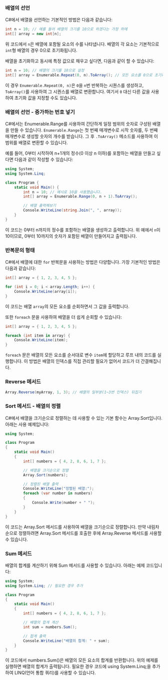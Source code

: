 ### 배열의 선언
C#에서 배열을 선언하는 기본적인 방법은 다음과 같습니다:

```csharp
int n = 10; // 예를 들어 배열의 크기를 10으로 하겠다는 가정 하에
int[] array = new int[n];
```

위 코드에서 `n`은 배열에 포함될 요소의 수를 나타냅니다. 배열의 각 요소는 기본적으로 `int`형 배열의 경우 0으로 초기화됩니다.

배열을 초기화하고 동시에 특정 값으로 채우고 싶다면, 다음과 같이 할 수 있습니다:

```csharp
int n = 10; // 배열의 크기를 10으로 설정
int[] array = Enumerable.Repeat(0, n).ToArray(); // 모든 요소를 0으로 초기화
```

이 경우 `Enumerable.Repeat(0, n)`은 `0`을 `n`번 반복하는 시퀀스를 생성하고, `ToArray()`를 사용하여 그 시퀀스를 배열로 변환합니다. 여기서 `0` 대신 다른 값을 사용하여 초기화 값을 지정할 수도 있습니다.

### 배열의 선언 - 증가하는 번호 넣기
C#에서는 Enumerable.Range를 사용하여 간단하게 일정 범위의 숫자로 구성된 배열을 만들 수 있습니다. `Enumerable.Range`는 첫 번째 매개변수로 시작 숫자를, 두 번째 매개변수로 생성할 숫자의 개수를 받습니다. 그 후 `.ToArray()` 메소드를 사용하여 이 범위를 배열로 변환할 수 있습니다.

예를 들어, 0부터 시작하여 n+1개의 정수(0 이상 n 이하)를 포함하는 배열을 만들고 싶다면 다음과 같이 작성할 수 있습니다:

```csharp
using System;
using System.Linq;

class Program {
    static void Main() {
        int n = 10; // 예시로 10을 사용했습니다.
        int[] array = Enumerable.Range(0, n + 1).ToArray();

        // 배열 출력해보기
        Console.WriteLine(string.Join(", ", array));
    }
}
```

이 코드는 0부터 n까지의 정수를 포함하는 배열을 생성하고 출력합니다. 위 예에서 `n`이 10이므로, 0부터 10까지의 숫자가 포함된 배열이 만들어지고 출력됩니다.



### 반복문의 형태

C#에서 배열에 대한 `for` 반복문을 사용하는 방법은 다양합니다. 가장 기본적인 방법은 다음과 같습니다:

```csharp
int[] array = { 1, 2, 3, 4, 5 };

for (int i = 0; i < array.Length; i++) {
    Console.WriteLine(array[i]);
}
```

이 코드는 배열 `array`의 모든 요소를 순회하면서 그 값을 출력합니다.

또한 `foreach` 문을 사용하여 배열을 더 쉽게 순회할 수 있습니다:

```csharp
int[] array = { 1, 2, 3, 4, 5 };

foreach (int item in array) {
    Console.WriteLine(item);
}
```

`foreach` 문은 배열의 모든 요소를 순서대로 변수 `item`에 할당하고 루프 내의 코드를 실행합니다. 이 방법은 배열의 인덱스를 직접 관리할 필요가 없어서 코드가 더 간결해집니다.


### Reverse 메서드

```csharp
Array.Reverse(myArray, 1, 3); // 배열의 일부분(1~3번 인덱스) 뒤집기
```


### Sort 메서드 - 배열의 정렬

C#에서 배열을 크기순으로 정렬하는 데 사용할 수 있는 기본 함수는 Array.Sort입니다. 아래는 사용 예제입니다:

```csharp
using System;

class Program
{
    static void Main()
    {
        int[] numbers = { 4, 2, 8, 6, 1, 7 };

        // 배열을 크기순으로 정렬
        Array.Sort(numbers);

        // 정렬된 배열 출력
        Console.WriteLine("정렬된 배열:");
        foreach (var number in numbers)
        {
            Console.Write(number + " ");
        }
    }
}
```

이 코드는 Array.Sort 메서드를 사용하여 배열을 크기순으로 정렬합니다. 만약 내림차순으로 정렬하려면 Array.Sort 메서드를 호출한 후에 Array.Reverse 메서드를 사용할 수 있습니다.

### Sum 메서드

배열의 합계를 계산하기 위해 Sum 메서드를 사용할 수 있습니다. 아래는 예제 코드입니다:
```csharp
using System;
using System.Linq; // 필요한 경우 추가

class Program
{
    static void Main()
    {
        int[] numbers = { 4, 2, 8, 6, 1, 7 };

        // 배열의 합계 계산
        int sum = numbers.Sum();

        // 합계 출력
        Console.WriteLine("배열의 합계: " + sum);
    }
}

```

이 코드에서 numbers.Sum()은 배열의 모든 요소의 합계를 반환합니다. 위의 예제를 실행하면 배열의 합계가 출력됩니다. 필요한 경우 코드에 using System.Linq;을 추가하여 LINQ(언어 통합 쿼리)를 사용할 수 있습니다.